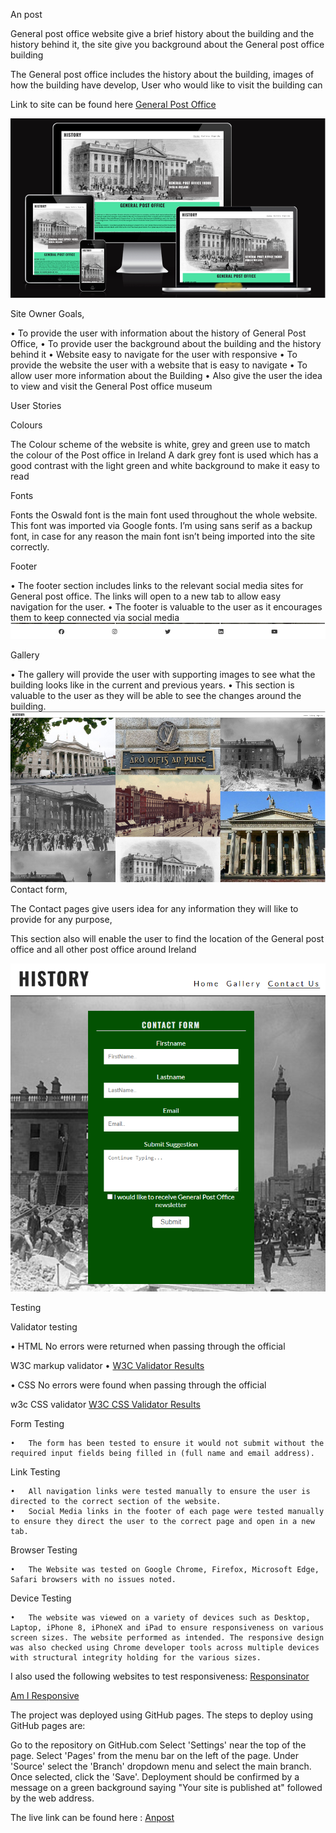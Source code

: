  An post 
 
 General post office website give a brief history about the building and the history behind it, the site give you background about the General post office building 
 
 The General post office includes the history about the building, images of how the building have develop, User who would like to visit the building can 
 
 
 Link to site can be found here [General Post Office](https://olaganiyu94.github.io/Anpost/)

 ![alt text](assets/images/image-1.png)
 
  
 
 Site Owner Goals, 
 
 •	To provide the user with information about the history of General Post Office, 
 •	To provide user the background about the building and the history behind it 
 •	Website easy to navigate for the user with responsive 
 •	To provide the website the user with a website that is easy to navigate 
 •	To allow user more information about the Building 
 •	Also give the user the idea to view and visit the General Post office museum 
 
 User Stories
 
 
 Colours
 
 The Colour scheme of the website is white, grey and green use to match the colour of the Post office in Ireland A dark grey font is used which has a good contrast with the light green and white background to make it easy to read 
 
 Fonts
 
 Fonts the Oswald font is the main font used throughout the whole website. This font was imported via Google fonts. I’m using sans serif as a backup font, in case for any reason the main font isn’t being imported into the site correctly.
 
 Footer 
 
 •	The footer section includes links to the relevant social media sites for General post office. The links will open to a new tab to allow easy navigation for the user.
 •	The footer is valuable to the user as it encourages them to keep connected via social media 
 ![alt text](assets/images/image-2.png)
 
 Gallery
 
 •	The gallery will provide the user with supporting images to see what the building looks like in the current and previous years. 
 •	This section is valuable to the user as they will be able to see the changes around the building.
![alt text](assets/images/image-3.png)
 Contact form, 
 
 The Contact pages give users idea for any information they will like to provide for any purpose, 
 
 This section also will enable the user to find the location of the General post office and all other post office around Ireland 

 ![alt text](assets/images/image-4.png)
 
 
 Testing 

 Validator testing 

 •	HTML 
 No errors were returned when passing through the official 
 
 W3C markup validator 
        •	[W3C Validator Results](https://validator.w3.org/nu/?showsource=yes&doc=https%3A%2F%2Folaganiyu94.github.io%2FAnpost%2Findex.html/) 
 
 •	CSS
No errors were found when passing through the official 
 
w3c CSS validator 
[W3C CSS Validator Results](https://validator.w3.org/nu/?showsource=yes&doc=https%3A%2F%2Folaganiyu94.github.io%2FAnpost%2Fassets%2Fcss%2Fstyle.css/) 
 
 Form Testing 
 
    •	The form has been tested to ensure it would not submit without the required input fields being filled in (full name and email address).
 
 Link Testing 

    •	All navigation links were tested manually to ensure the user is directed to the correct section of the website.
    •	Social Media links in the footer of each page were tested manually to ensure they direct the user to the correct page and open in a new tab.
 
 Browser Testing
 
    •	The Website was tested on Google Chrome, Firefox, Microsoft Edge, Safari browsers with no issues noted.
 
 Device Testing
 
    •	The website was viewed on a variety of devices such as Desktop, Laptop, iPhone 8, iPhoneX and iPad to ensure responsiveness on various screen sizes. The website performed as intended. The responsive design was also checked using Chrome developer tools across multiple devices with structural integrity holding for the various sizes.
I also used the following websites to test responsiveness: 
[Responsinator](http://www.responsinator.com/?url=https%3A%2F%2Folaganiyu94.github.io%2FAnpost%2F/)

[Am I Responsive](https://ui.dev/amiresponsive?url=https://olaganiyu94.github.io/Anpost/)


The project was deployed using GitHub pages. The steps to deploy using GitHub pages are:

Go to the repository on GitHub.com
Select 'Settings' near the top of the page.
Select 'Pages' from the menu bar on the left of the page.
Under 'Source' select the 'Branch' dropdown menu and select the main branch.
Once selected, click the 'Save'.
Deployment should be confirmed by a message on a green background saying "Your site is published at" followed by the web address.

The live link can be found here : 
[Anpost](https://olaganiyu94.github.io/Anpost/index.html/)




 